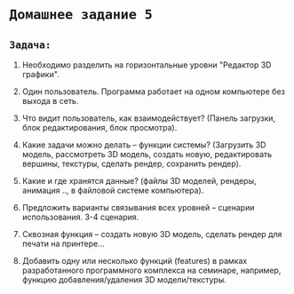 # `Домашнее задание 5`

## `Задача:`
1. Необходимо разделить на горизонтальные уровни "Редактор 3D графики".
2. Один пользователь. Программа работает на одном компьютере без выхода в сеть.
3. Что видит пользователь, как взаимодействует? (Панель загрузки, блок редактирования, блок просмотра).
4. Какие задачи можно делать – функции системы? (Загрузить 3D модель, рассмотреть 3D модель, создать новую, редактировать вершины, текстуры, сделать рендер, сохранить рендер).
5. Какие и где хранятся данные? (файлы 3D моделей, рендеры, анимация .., в файловой системе компьютера).
6. Предложить варианты связывания всех уровней – сценарии использования. 3-4 сценария.
7. Сквозная функция – создать новую 3D модель, сделать рендер для печати на принтере…

8. Добавить одну или несколько функций (features) в рамках разработанного программного комплекса на семинаре, например, функцию добавления/удаления 3D модели/текстуры.

